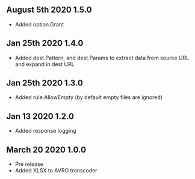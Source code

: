 ## August 5th 2020 1.5.0
- Added option.Grant

## Jan 25th 2020 1.4.0
 - Added dest.Pattern, and dest.Params to extract data from source URL and expand in dest URL
 
## Jan 25th 2020 1.3.0
 - Added rule.AllowEmpty (by default empty files are ignored)
 
## Jan 13 2020 1.2.0
 - Added response logging
 
## March 20 2020 1.0.0
 - Pre release
 - Added XLSX to AVRO transcoder
 